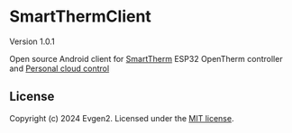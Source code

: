 # SmartThermClient

Version 1.0.1

Open source Android client for [SmartTherm](https://github.com/Evgen2/SmartTherm) ESP32 OpenTherm controller and  [Personal cloud control](https://github.com/Evgen2/SmartServer)




## License
Copyright (c) 2024 Evgen2. Licensed under the [MIT license](/LICENSE?raw=true).